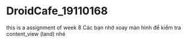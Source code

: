 # DroidCafe_19110168
this is a assignment of week 8
Các bạn nhớ xoay màn hình để kiểm tra content_view (land) nhé
